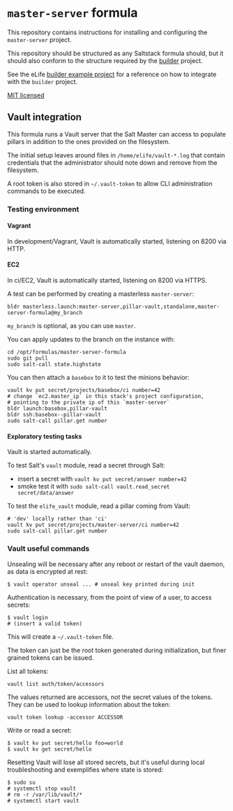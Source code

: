 # `master-server` formula

This repository contains instructions for installing and configuring the `master-server` project.

This repository should be structured as any Saltstack formula should, but it 
should also conform to the structure required by the [builder](https://github.com/elifesciences/builder) 
project.

See the eLife [builder example project](https://github.com/elifesciences/builder-example-project)
for a reference on how to integrate with the `builder` project.

[MIT licensed](LICENCE.txt)

## Vault integration

This formula runs a Vault server that the Salt Master can access to populate pillars in addition to the ones provided on the filesystem.

The initial setup leaves around files in `/home/elife/vault-*.log` that contain credentials that the administrator should note down and remove from the filesystem.

A root token is also stored in `~/.vault-token` to allow CLI administration commands to be executed.

### Testing environment

#### Vagrant

In development/Vagrant, Vault is automatically started, listening on 8200 via HTTP.

#### EC2

In ci/EC2, Vault is automatically started, listening on 8200 via HTTPS.

A test can be performed by creating a masterless `master-server`:

```
bldr masterless.launch:master-server,pillar-vault,standalone,master-server-formula@my_branch
```

`my_branch` is optional, as you can use `master`.

You can apply updates to the branch on the instance with:
```
cd /opt/formulas/master-server-formula
sudo git pull
sudo salt-call state.highstate
```

You can then attach a `basebox` to it to test the minions behavior:

```
vault kv put secret/projects/basebox/ci number=42
# change `ec2.master_ip` in this stack's project configuration,
# pointing to the private ip of this `master-server`
bldr launch:basebox,pillar-vault
bldr ssh:basebox--pillar-vault 
sudo salt-call pillar.get number
```

#### Exploratory testing tasks

Vault is started automatically.

To test Salt's `vault` module, read a secret through Salt:

- insert a secret with `vault kv put secret/answer number=42`
- smoke test it with `sudo salt-call vault.read_secret secret/data/answer`

To test the `elife_vault` module, read a pillar coming from Vault:

```
# 'dev' locally rather than 'ci'
vault kv put secret/projects/master-server/ci number=42
sudo salt-call pillar.get number
```

### Vault useful commands

Unsealing will be necessary after any reboot or restart of the vault daemon, as data is encrypted at rest:

```
$ vault operator unseal ... # unseal key printed during init
```

Authentication is necessary, from the point of view of a user, to access secrets:

```
$ vault login
# (insert a valid token)
```

This will create a `~/.vault-token` file.

The token can just be the root token generated during initialization, but finer grained tokens can be issued.

List all tokens:
```
vault list auth/token/accessors
```

The values returned are accessors, not the secret values of the tokens. They can be used to lookup information about the token:

```
vault token lookup -accessor ACCESSOR
```

Write or read a secret:

```
$ vault kv put secret/hello foo=world
$ vault kv get secret/hello
```

Resetting Vault will lose all stored secrets, but it's useful during local troubleshooting and exemplifies where state is stored:

```
$ sudo su
# systemctl stop vault
# rm -r /var/lib/vault/*
# systemctl start vault
```
